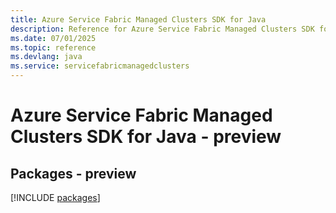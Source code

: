 ```yaml
---
title: Azure Service Fabric Managed Clusters SDK for Java
description: Reference for Azure Service Fabric Managed Clusters SDK for Java
ms.date: 07/01/2025
ms.topic: reference
ms.devlang: java
ms.service: servicefabricmanagedclusters
---
```

# Azure Service Fabric Managed Clusters SDK for Java - preview
## Packages - preview
[!INCLUDE [packages](service-fabric-managed-clusters-index.md)]